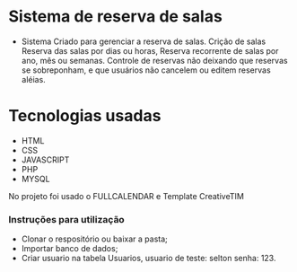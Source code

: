 # Sistema de reserva de salas
- Sistema Criado para gerenciar a reserva de salas.
Crição de salas
Reserva das salas por dias ou horas,
Reserva recorrente de salas por ano, mês ou semanas.
Controle de reservas não deixando que reservas se sobreponham, e que usuários não cancelem ou editem reservas aléias.

# Tecnologias usadas
- HTML
- CSS
- JAVASCRIPT
- PHP
- MYSQL

No projeto foi usado o FULLCALENDAR e Template CreativeTIM

### Instruções para utilização
 - Clonar o respositório ou baixar a pasta;
 - Importar banco de dados;
 - Criar usuario na tabela Usuarios, usuario de teste: selton senha: 123.


